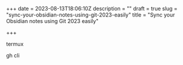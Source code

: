 +++
date = 2023-08-13T18:06:10Z
description = ""
draft = true
slug = "sync-your-obsidian-notes-using-git-2023-easily"
title = "Sync your Obsidian notes using Git 2023 easily"

+++


termux


gh cli